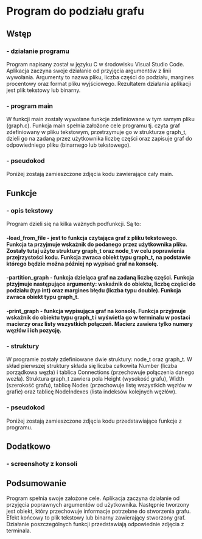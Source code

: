 # Program do podziału grafu
## Wstęp 
### - działanie programu
Program napisany został w języku C w środowisku Visual Studio Code. Aplikacja zaczyna swoje działanie od przyjęcia argumentów z linii wywołania. Argumenty to nazwa pliku, liczba części do podziału, margines procentowy oraz format pliku wyjściowego. Rezultatem działania aplikacji jest plik tekstowy lub binarny.
### - program main
W funkcji main zostały wywołane funkcje zdefiniowane w tym samym pliku (graph.c). Funkcja main spełnia założone cele programu tj. czyta graf zdefiniowany w pliku tekstowym, przetrzymuje go w strukturze graph_t, dzieli go na zadaną przez użytkownika liczbę części oraz zapisuje graf do odpowiedniego pliku (binarnego lub tekstowego).
### - pseudokod
Poniżej zostają zamieszczone zdjęcia kodu zawierające cały main.
## Funkcje
### - opis tekstowy
Program dzieli się na kilka ważnych podfunkcji. Są to:
#### -load_from_file - jest to funkcja czytająca graf z pliku tekstowego. Funkcja ta przyjmuje wskaźnik do podanego przez użytkownika pliku. Zostały tutaj użyte struktury graph_t oraz node_t w celu poprawienia przejrzystości kodu. Funkcja zwraca obiekt typu graph_t, na podstawie którego będzie można później np wypisać graf na konsolę.
#### -partition_graph - funkcja dzieląca graf na zadaną liczbę części. Funkcja ptzyjmuje następujące argumenty: wskaźnik do obiektu, liczbę części do podziału (typ int) oraz margines błędu (liczba typu double). Funkcja zwraca obiekt typu graph_t.
#### -print_graph - funkcja wypisująca graf na konsolę. Funkcja przyjmuje wskaźnik do obiektu typu graph_t i wyświetla go w terminalu w postaci macierzy oraz listy wszystkich połączeń. Macierz zawiera tylko numery węzłów i ich pozycję.
### - struktury
W programie zostały zdefiniowane dwie struktury: node_t oraz graph_t. W skład pierwszej struktury składa się liczba całkowita Number (liczba porządkowa węzła) i tablica Connections (przechowuje połączenia danego wezła). Struktura graph_t zawiera pola Height (wysokość grafu), Width (szerokość grafu), tablicę Nodes (przechowuje listę wszystkich węzłów w grafie) oraz tablicę NodeIndexes (lista indeksów kolejnych węzłów).
### - pseudokod
Poniżej zostają zamieszczone zdjęcia kodu przedstawiające funkcje z programu.
## Dodatkowo
### - screenshoty z konsoli
## Podsumowanie
Program spełnia swoje założone cele. Aplikacja zaczyna działanie od przyjęcia poprawnych argumentów od użytkownika. Następnie tworzony jest obiekt, który przechowuje informacje potrzebne do stworzenia grafu. Efekt końcowy to plik tekstowy lub binarny zawierający stworzony graf. Działanie poszczególnych funkcji przedstawiają odpowiednie zdjęcia z terminala.

